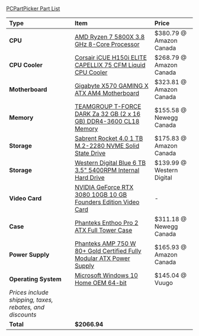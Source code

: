 [PCPartPicker Part List](https://ca.pcpartpicker.com/list/wBM4Zw)

Type|Item|Price
:----|:----|:----
**CPU** | [AMD Ryzen 7 5800X 3.8 GHz 8-Core Processor](https://ca.pcpartpicker.com/product/qtvqqs/amd-ryzen-7-5800x-38-ghz-8-core-processor-100-100000063wof) | $380.79 @ Amazon Canada
**CPU Cooler** | [Corsair iCUE H150i ELITE CAPELLIX 75 CFM Liquid CPU Cooler](https://ca.pcpartpicker.com/product/8jFKHx/corsair-icue-h150i-elite-capellix-75-cfm-liquid-cpu-cooler-cw-9060048-ww) | $268.79 @ Amazon Canada
**Motherboard** | [Gigabyte X570 GAMING X ATX AM4 Motherboard](https://ca.pcpartpicker.com/product/LJxbt6/gigabyte-x570-gaming-x-atx-am4-motherboard-x570-gaming-x) | $323.81 @ Amazon Canada
**Memory** | [TEAMGROUP T-FORCE DARK Za 32 GB (2 x 16 GB) DDR4-3600 CL18 Memory](https://ca.pcpartpicker.com/product/sfxbt6/teamgroup-t-force-dark-za-32-gb-2-x-16-gb-ddr4-3600-cl18-memory-tdzad432g3600hc18jdc01) | $155.58 @ Newegg Canada
**Storage** | [Sabrent Rocket 4.0 1 TB M.2-2280 NVME Solid State Drive](https://ca.pcpartpicker.com/product/fVYQzy/sabrent-rocket-40-1-tb-m2-2280-solid-state-drive-sb-rocket-nvme4-1tb) | $175.83 @ Amazon Canada
**Storage** | [Western Digital Blue 6 TB 3.5" 5400RPM Internal Hard Drive](https://ca.pcpartpicker.com/product/Z2HRsY/western-digital-blue-6-tb-35-5400rpm-internal-hard-drive-wd60ezaz) | $139.99 @ Western Digital
**Video Card** | [NVIDIA GeForce RTX 3080 10GB 10 GB Founders Edition Video Card](https://ca.pcpartpicker.com/product/RnDkcf/nvidia-geforce-rtx-3080-10-gb-founders-edition-video-card-9001g1332530000) |-
**Case** | [Phanteks Enthoo Pro 2 ATX Full Tower Case](https://ca.pcpartpicker.com/product/gQWBD3/phanteks-enthoo-pro-2-atx-full-tower-case-ph-es620ptg_dbk01) | $311.18 @ Newegg Canada
**Power Supply** | [Phanteks AMP 750 W 80+ Gold Certified Fully Modular ATX Power Supply](https://ca.pcpartpicker.com/product/fq4BD3/phanteks-amp-750-w-80-gold-certified-fully-modular-atx-power-supply-ph-p750g_us01) | $165.93 @ Amazon Canada
**Operating System** | [Microsoft Windows 10 Home OEM 64-bit](https://ca.pcpartpicker.com/product/wtgPxr/microsoft-os-kw900140) | $145.04 @ Vuugo
 | *Prices include shipping, taxes, rebates, and discounts* |
 | **Total** | **$2066.94**

